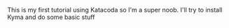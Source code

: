 This is my first tutorial using Katacoda so I'm a super noob. I'll try to install Kyma and do some basic stuff